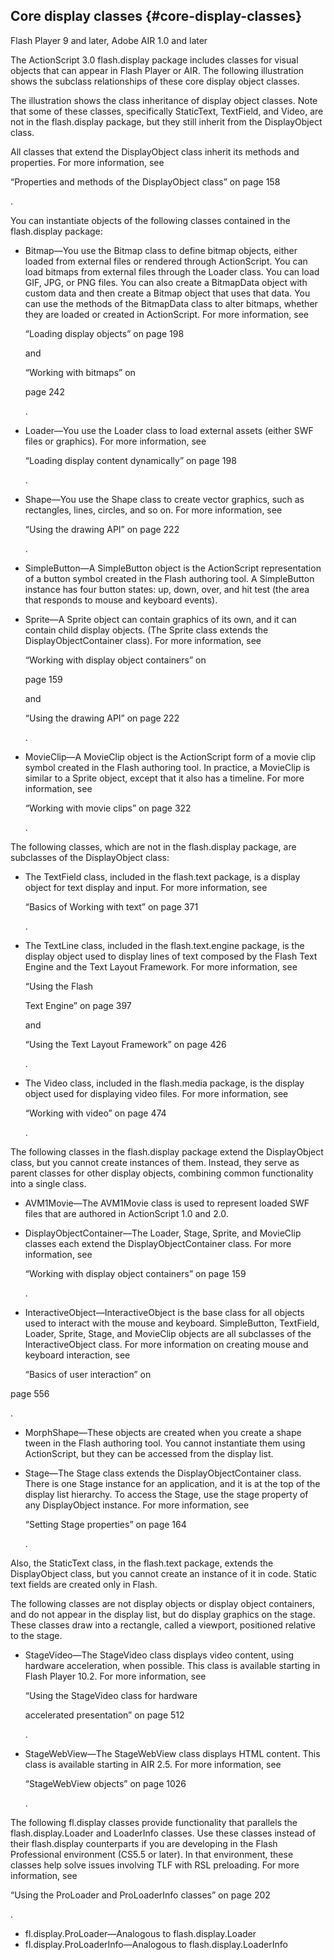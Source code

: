 ## Core display classes {#core-display-classes}

Flash Player 9 and later, Adobe AIR 1.0 and later

The ActionScript 3.0 flash.display package includes classes for visual objects that can appear in Flash Player or AIR. The following illustration shows the subclass relationships of these core display object classes.

The illustration shows the class inheritance of display object classes. Note that some of these classes, specifically StaticText, TextField, and Video, are not in the flash.display package, but they still inherit from the DisplayObject class.

All classes that extend the DisplayObject class inherit its methods and properties. For more information, see

“Properties and methods of the DisplayObject class” on page 158

.

You can instantiate objects of the following classes contained in the flash.display package:

*   Bitmap—You use the Bitmap class to define bitmap objects, either loaded from external files or rendered through ActionScript. You can load bitmaps from external files through the Loader class. You can load GIF, JPG, or PNG files. You can also create a BitmapData object with custom data and then create a Bitmap object that uses that data. You can use the methods of the BitmapData class to alter bitmaps, whether they are loaded or created in ActionScript. For more information, see

    “Loading display objects” on page 198

    and

    “Working with bitmaps” on

    page 242

    .
*   Loader—You use the Loader class to load external assets (either SWF files or graphics). For more information, see

    “Loading display content dynamically” on page 198

    .
*   Shape—You use the Shape class to create vector graphics, such as rectangles, lines, circles, and so on. For more information, see

    “Using the drawing API” on page 222

    .
*   SimpleButton—A SimpleButton object is the ActionScript representation of a button symbol created in the Flash authoring tool. A SimpleButton instance has four button states: up, down, over, and hit test (the area that responds to mouse and keyboard events).
*   Sprite—A Sprite object can contain graphics of its own, and it can contain child display objects. (The Sprite class extends the DisplayObjectContainer class). For more information, see

    “Working with display object containers” on

    page 159

    and

    “Using the drawing API” on page 222

    .
*   MovieClip—A MovieClip object is the ActionScript form of a movie clip symbol created in the Flash authoring tool. In practice, a MovieClip is similar to a Sprite object, except that it also has a timeline. For more information, see

    “Working with movie clips” on page 322

    .

The following classes, which are not in the flash.display package, are subclasses of the DisplayObject class:

*   The TextField class, included in the flash.text package, is a display object for text display and input. For more information, see

    “Basics of Working with text” on page 371

    .
*   The TextLine class, included in the flash.text.engine package, is the display object used to display lines of text composed by the Flash Text Engine and the Text Layout Framework. For more information, see

    “Using the Flash

    Text Engine” on page 397

    and

    “Using the Text Layout Framework” on page 426

    .
*   The Video class, included in the flash.media package, is the display object used for displaying video files. For more information, see

    “Working with video” on page 474

    .

The following classes in the flash.display package extend the DisplayObject class, but you cannot create instances of them. Instead, they serve as parent classes for other display objects, combining common functionality into a single class.

*   AVM1Movie—The AVM1Movie class is used to represent loaded SWF files that are authored in ActionScript 1.0 and 2.0.
*   DisplayObjectContainer—The Loader, Stage, Sprite, and MovieClip classes each extend the DisplayObjectContainer class. For more information, see

    “Working with display object containers” on page 159

    .
*   InteractiveObject—InteractiveObject is the base class for all objects used to interact with the mouse and keyboard. SimpleButton, TextField, Loader, Sprite, Stage, and MovieClip objects are all subclasses of the InteractiveObject class. For more information on creating mouse and keyboard interaction, see

    “Basics of user interaction” on

page 556

.

*   MorphShape—These objects are created when you create a shape tween in the Flash authoring tool. You cannot instantiate them using ActionScript, but they can be accessed from the display list.
*   Stage—The Stage class extends the DisplayObjectContainer class. There is one Stage instance for an application, and it is at the top of the display list hierarchy. To access the Stage, use the stage property of any DisplayObject instance. For more information, see

    “Setting Stage properties” on page 164

    .

Also, the StaticText class, in the flash.text package, extends the DisplayObject class, but you cannot create an instance of it in code. Static text fields are created only in Flash.

The following classes are not display objects or display object containers, and do not appear in the display list, but do display graphics on the stage. These classes draw into a rectangle, called a viewport, positioned relative to the stage.

*   StageVideo—The StageVideo class displays video content, using hardware acceleration, when possible. This class is available starting in Flash Player 10.2\. For more information, see

    “Using the StageVideo class for hardware

    accelerated presentation” on page 512

    .
*   StageWebView—The StageWebView class displays HTML content. This class is available starting in AIR 2.5\. For more information, see

    “StageWebView objects” on page 1026

    .

The following fl.display classes provide functionality that parallels the flash.display.Loader and LoaderInfo classes. Use these classes instead of their flash.display counterparts if you are developing in the Flash Professional environment (CS5.5 or later). In that environment, these classes help solve issues involving TLF with RSL preloading. For more information, see

“Using the ProLoader and ProLoaderInfo classes” on page 202

.

*   fl.display.ProLoader—Analogous to flash.display.Loader
*   fl.display.ProLoaderInfo—Analogous to flash.display.LoaderInfo